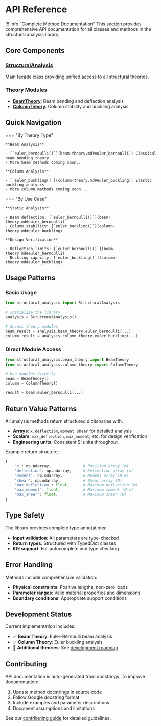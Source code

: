 # API Reference

!!! info "Complete Method Documentation"
    This section provides comprehensive API documentation for all classes and methods in the structural analysis library.

## Core Components

### [StructuralAnalysis](core.md)

Main facade class providing unified access to all structural theories.

### Theory Modules

- [**BeamTheory**](beam-theory.md): Beam bending and deflection analysis
- [**ColumnTheory**](column-theory.md): Column stability and buckling analysis

## Quick Navigation

=== "By Theory Type"

    **Beam Analysis**
    
    - [`euler_bernoulli()`](beam-theory.md#euler_bernoulli): Classical beam bending theory
    - More beam methods coming soon...

    **Column Analysis**
    
    - [`euler_buckling()`](column-theory.md#euler_buckling): Elastic buckling analysis
    - More column methods coming soon...

=== "By Use Case"

    **Static Analysis**
    
    - Beam deflection: [`euler_bernoulli()`](beam-theory.md#euler_bernoulli)
    - Column stability: [`euler_buckling()`](column-theory.md#euler_buckling)

    **Design Verification**
    
    - Deflection limits: [`euler_bernoulli()`](beam-theory.md#euler_bernoulli)
    - Buckling capacity: [`euler_buckling()`](column-theory.md#euler_buckling)

## Usage Patterns

### Basic Usage

```python
from structural_analysis import StructuralAnalysis

# Initialize the library
analysis = StructuralAnalysis()

# Access theory modules
beam_result = analysis.beam_theory.euler_bernoulli(...)
column_result = analysis.column_theory.euler_buckling(...)
```

### Direct Module Access

```python
from structural_analysis.beam_theory import BeamTheory
from structural_analysis.column_theory import ColumnTheory

# Use modules directly
beam = BeamTheory()
column = ColumnTheory()

result = beam.euler_bernoulli(...)
```

## Return Value Patterns

All analysis methods return structured dictionaries with:

- **Arrays**: `x`, `deflection`, `moment`, `shear` for detailed analysis
- **Scalars**: `max_deflection`, `max_moment`, etc. for design verification
- **Engineering units**: Consistent SI units throughout

Example return structure:

```python
{
    'x': np.ndarray,              # Position array (m)
    'deflection': np.ndarray,     # Deflection array (m)
    'moment': np.ndarray,         # Moment array (N⋅m)
    'shear': np.ndarray,          # Shear array (N)
    'max_deflection': float,      # Maximum deflection (m)
    'max_moment': float,          # Maximum moment (N⋅m)
    'max_shear': float,           # Maximum shear (N)
}
```

## Type Safety

The library provides complete type annotations:

- **Input validation**: All parameters are type-checked
- **Return types**: Structured with TypedDict classes
- **IDE support**: Full autocomplete and type checking

## Error Handling

Methods include comprehensive validation:

- **Physical constraints**: Positive lengths, non-zero loads
- **Parameter ranges**: Valid material properties and dimensions
- **Boundary conditions**: Appropriate support conditions

## Development Status

Current implementation includes:

- ✅ **Beam Theory**: Euler-Bernoulli beam analysis
- ✅ **Column Theory**: Euler buckling analysis
- 🚧 **Additional theories**: See [development roadmap](../development/roadmap.md)

## Contributing

API documentation is auto-generated from docstrings. To improve documentation:

1. Update method docstrings in source code
2. Follow Google docstring format
3. Include examples and parameter descriptions
4. Document assumptions and limitations

See our [contributing guide](../contributing.md) for detailed guidelines.
